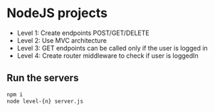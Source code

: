 # NodeJS projects

- Level 1: Create endpoints POST/GET/DELETE
- Level 2: Use MVC architecture
- Level 3: GET endpoints can be called only if the user is logged in
- Level 4: Create router middleware to check if user is loggedIn

## Run the servers

```bash
npm i
node level-{n} server.js
```